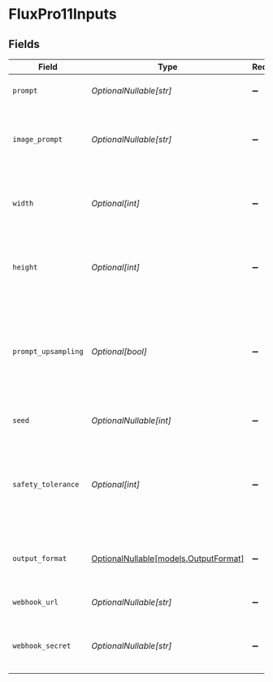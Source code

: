 # FluxPro11Inputs


## Fields

| Field                                                                                                                   | Type                                                                                                                    | Required                                                                                                                | Description                                                                                                             | Example                                                                                                                 |
| ----------------------------------------------------------------------------------------------------------------------- | ----------------------------------------------------------------------------------------------------------------------- | ----------------------------------------------------------------------------------------------------------------------- | ----------------------------------------------------------------------------------------------------------------------- | ----------------------------------------------------------------------------------------------------------------------- |
| `prompt`                                                                                                                | *OptionalNullable[str]*                                                                                                 | :heavy_minus_sign:                                                                                                      | Text prompt for image generation.                                                                                       | ein fantastisches bild                                                                                                  |
| `image_prompt`                                                                                                          | *OptionalNullable[str]*                                                                                                 | :heavy_minus_sign:                                                                                                      | Optional base64 encoded image to use with Flux Redux.                                                                   |                                                                                                                         |
| `width`                                                                                                                 | *Optional[int]*                                                                                                         | :heavy_minus_sign:                                                                                                      | Width of the generated image in pixels. Must be a multiple of 32.                                                       |                                                                                                                         |
| `height`                                                                                                                | *Optional[int]*                                                                                                         | :heavy_minus_sign:                                                                                                      | Height of the generated image in pixels. Must be a multiple of 32.                                                      |                                                                                                                         |
| `prompt_upsampling`                                                                                                     | *Optional[bool]*                                                                                                        | :heavy_minus_sign:                                                                                                      | Whether to perform upsampling on the prompt. If active, automatically modifies the prompt for more creative generation. |                                                                                                                         |
| `seed`                                                                                                                  | *OptionalNullable[int]*                                                                                                 | :heavy_minus_sign:                                                                                                      | Optional seed for reproducibility.                                                                                      | 42                                                                                                                      |
| `safety_tolerance`                                                                                                      | *Optional[int]*                                                                                                         | :heavy_minus_sign:                                                                                                      | Tolerance level for input and output moderation. Between 0 and 6, 0 being most strict, 6 being least strict.            | 2                                                                                                                       |
| `output_format`                                                                                                         | [OptionalNullable[models.OutputFormat]](../models/outputformat.md)                                                      | :heavy_minus_sign:                                                                                                      | Output format for the generated image. Can be 'jpeg' or 'png'.                                                          |                                                                                                                         |
| `webhook_url`                                                                                                           | *OptionalNullable[str]*                                                                                                 | :heavy_minus_sign:                                                                                                      | URL to receive webhook notifications                                                                                    |                                                                                                                         |
| `webhook_secret`                                                                                                        | *OptionalNullable[str]*                                                                                                 | :heavy_minus_sign:                                                                                                      | Optional secret for webhook signature verification                                                                      |                                                                                                                         |
